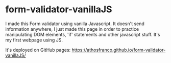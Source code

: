 # form-validator-vanillaJS
I made this Form validator using vanilla Javascript.  It doesn't send information anywhere, I just made this page in order to practice manipulating DOM elements, 'if' statements and other javascript stuff. It's my first webpage using JS.

It's deployed on GitHub pages: https://athosfranco.github.io/form-validator-vanillaJS/
